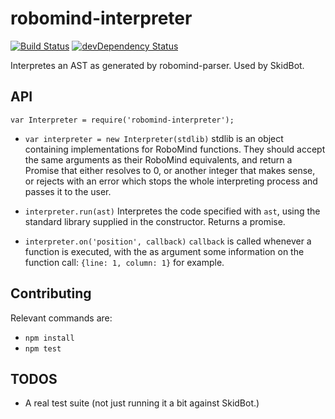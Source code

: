 robomind-interpreter
====================

[![Build Status](https://travis-ci.org/marten-de-vries/robomind-interpreter.svg?branch=master)](https://travis-ci.org/marten-de-vries/robomind-interpreter)
[![devDependency Status](https://david-dm.org/marten-de-vries/robomind-interpreter/dev-status.svg)](https://david-dm.org/marten-de-vries/robomind-interpreter#info=devDependencies)

Interpretes an AST as generated by robomind-parser. Used by SkidBot.

API
---

``var Interpreter = require('robomind-interpreter');``

- ``var interpreter = new Interpreter(stdlib)``
  stdlib is an object containing implementations for RoboMind functions.
  They should accept the same arguments as their RoboMind equivalents,
  and return a Promise that either resolves to 0, or another integer
  that makes sense, or rejects with an error which stops the whole
  interpreting process and passes it to the user.

- ``interpreter.run(ast)``
   Interpretes the code specified with ``ast``, using the standard
   library supplied in the constructor. Returns a promise.

- ``interpreter.on('position', callback)``
  ``callback`` is called whenever a function is executed, with the
  as argument some information on the function call:
  ``{line: 1, column: 1}`` for example.

Contributing
------------

Relevant commands are:

- ``npm install``
- ``npm test``

TODOS
-----

- A real test suite (not just running it a bit against SkidBot.)
